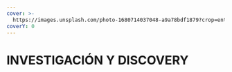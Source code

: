 ```yaml
---
cover: >-
  https://images.unsplash.com/photo-1680714037048-a9a78bdf1879?crop=entropy&cs=srgb&fm=jpg&ixid=M3wxOTcwMjR8MHwxfHNlYXJjaHw0fHxFTERFUiUyMFBFT1BMRSUyMElOVEVSQUNUSU9OfGVufDB8fHx8MTcwMjA4MTAwMHww&ixlib=rb-4.0.3&q=85
coverY: 0
---
```


# INVESTIGACIÓN Y DISCOVERY

